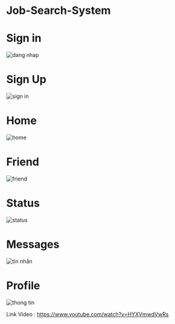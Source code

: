 # Job-Search-System

<h1> Sign in </h1>

![dang nhap](https://user-images.githubusercontent.com/66162813/111296784-75304b80-867f-11eb-8caf-b736519454fa.PNG)

<h1> Sign Up </h1>

![sign in](https://user-images.githubusercontent.com/66162813/111296793-782b3c00-867f-11eb-837b-0f9542690a37.PNG)

<h1> Home </h1>

![home](https://user-images.githubusercontent.com/66162813/111296792-7792a580-867f-11eb-8fa4-4929b4b5f964.PNG)

<h1> Friend </h1>

![friend](https://user-images.githubusercontent.com/66162813/111296790-76617880-867f-11eb-9742-5c744b12c1ff.PNG)


<h1> Status </h1>

![status](https://user-images.githubusercontent.com/66162813/111296795-78c3d280-867f-11eb-8141-84f0d231b889.PNG)

<h1> Messages </h1>

![tin nhắn](https://user-images.githubusercontent.com/66162813/111296802-795c6900-867f-11eb-82b7-c1286d556b70.PNG)

<h1> Profile </h1>

![thong tin](https://user-images.githubusercontent.com/66162813/111296806-79f4ff80-867f-11eb-865e-e10bb8c24338.PNG)

Link Video : https://www.youtube.com/watch?v=HYXVmwdVwRs
